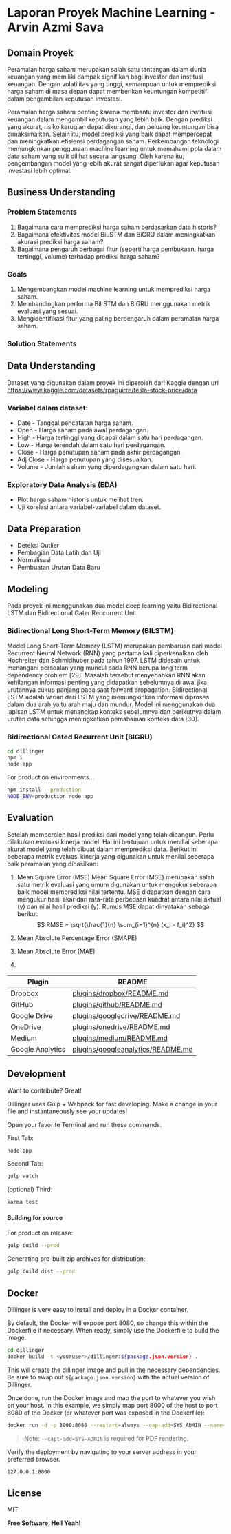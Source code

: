 # Laporan Proyek Machine Learning - Arvin Azmi Sava
## Domain Proyek
Peramalan harga saham merupakan salah satu tantangan dalam dunia keuangan yang memiliki dampak signifikan bagi investor dan institusi keuangan. Dengan volatilitas yang tinggi, kemampuan untuk memprediksi harga saham di masa depan dapat memberikan keuntungan kompetitif dalam pengambilan keputusan investasi.

Peramalan harga saham penting karena membantu investor dan institusi keuangan dalam mengambil keputusan yang lebih baik. Dengan prediksi yang akurat, risiko kerugian dapat dikurangi, dan peluang keuntungan bisa dimaksimalkan. Selain itu, model prediksi yang baik dapat mempercepat dan meningkatkan efisiensi perdagangan saham. Perkembangan teknologi memungkinkan penggunaan machine learning untuk memahami pola dalam data saham yang sulit dilihat secara langsung. Oleh karena itu, pengembangan model yang lebih akurat sangat diperlukan agar keputusan investasi lebih optimal.

## Business Understanding
### Problem Statements
1. Bagaimana cara memprediksi harga saham berdasarkan data historis?
2. Bagaimana efektivitas model BiLSTM dan BiGRU dalam meningkatkan akurasi prediksi harga saham?
3. Bagaimana pengaruh berbagai fitur (seperti harga pembukaan, harga tertinggi, volume) terhadap prediksi harga saham?
### Goals
1. Mengembangkan model machine learning untuk memprediksi harga saham.
2. Membandingkan performa BiLSTM dan BiGRU menggunakan metrik evaluasi yang sesuai.
3. Mengidentifikasi fitur yang paling berpengaruh dalam peramalan harga saham.
### Solution Statements


## Data Understanding
Dataset yang digunakan dalam proyek ini diperoleh dari Kaggle dengan url https://www.kaggle.com/datasets/rpaguirre/tesla-stock-price/data

### Variabel dalam dataset:
- Date - Tanggal pencatatan harga saham.
- Open - Harga saham pada awal perdagangan.
- High - Harga tertinggi yang dicapai dalam satu hari perdagangan.
- Low - Harga terendah dalam satu hari perdagangan.
- Close - Harga penutupan saham pada akhir perdagangan.
- Adj Close - Harga penutupan yang disesuaikan.
- Volume - Jumlah saham yang diperdagangkan dalam satu hari.
### Exploratory Data Analysis (EDA)
- Plot harga saham historis untuk melihat tren.
- Uji korelasi antara variabel-variabel dalam dataset.

## Data Preparation
- Deteksi Outlier
- Pembagian Data Latih dan Uji
- Normalisasi
- Pembuatan Urutan Data Baru

## Modeling
Pada proyek ini menggunakan dua model deep learning yaitu Bidirectional LSTM dan Bidirectional Gater Reccurrent Unit.
### Bidirectional Long Short-Term Memory (BILSTM)
Model Long Short-Term Memory (LSTM) merupakan pembaruan dari model Recurrent 
Neural Network (RNN) yang pertama kali diperkenalkan oleh Hochreiter dan Schmidhuber 
pada tahun 1997.  LSTM didesain untuk menangani persoalan yang muncul pada RNN berupa 
long term dependency problem [29]. Masalah tersebut menyebabkan RNN akan kehilangan 
informasi penting yang didapatkan sebelumnya di awal jika urutannya cukup panjang pada saat 
forward propagation. Bidirectional LSTM adalah varian dari LSTM yang memungkinkan informasi diproses dalam dua arah yaitu arah maju dan mundur. Model ini menggunakan dua lapisan LSTM untuk menangkap konteks sebelumnya dan berikutnya dalam urutan data sehingga meningkatkan pemahaman konteks data [30].

### Bidirectional Gated Recurrent Unit (BIGRU)
```sh
cd dillinger
npm i
node app
```

For production environments...

```sh
npm install --production
NODE_ENV=production node app
```

## Evaluation
Setelah memperoleh hasil prediksi dari model yang telah dibangun. Perlu dilakukan 
evaluasi kinerja model. Hal ini bertujuan untuk menillai seberapa akurat model yang telah 
dibuat dalam memprediksi data. Berikut ini beberapa metrik evaluasi kinerja yang digunakan 
untuk menilai seberapa baik peramalan yang dihasilkan:
1. Mean Square Error (MSE)
 Mean Square Error (MSE) merupakan salah satu metrik evaluasi yang umum 
digunakan untuk mengukur seberapa baik model memprediksi nilai tertentu. MSE didapatkan 
dengan cara mengukur hasil akar dari rata-rata perbedaan kuadrat antara nilai aktual (y) dan 
nilai hasil prediksi (y). Rumus MSE dapat dinyatakan sebagai berikut:
$$
RMSE = \sqrt{\frac{1}{n} \sum_{i=1}^{n} (x_i - f_i)^2}
$$


2. Mean Absolute Percentage Error (SMAPE)
3. Mean Absolute Error (MAE)
4. 




| Plugin | README |
| ------ | ------ |
| Dropbox | [plugins/dropbox/README.md][PlDb] |
| GitHub | [plugins/github/README.md][PlGh] |
| Google Drive | [plugins/googledrive/README.md][PlGd] |
| OneDrive | [plugins/onedrive/README.md][PlOd] |
| Medium | [plugins/medium/README.md][PlMe] |
| Google Analytics | [plugins/googleanalytics/README.md][PlGa] |

## Development

Want to contribute? Great!

Dillinger uses Gulp + Webpack for fast developing.
Make a change in your file and instantaneously see your updates!

Open your favorite Terminal and run these commands.

First Tab:

```sh
node app
```

Second Tab:

```sh
gulp watch
```

(optional) Third:

```sh
karma test
```

#### Building for source

For production release:

```sh
gulp build --prod
```

Generating pre-built zip archives for distribution:

```sh
gulp build dist --prod
```

## Docker

Dillinger is very easy to install and deploy in a Docker container.

By default, the Docker will expose port 8080, so change this within the
Dockerfile if necessary. When ready, simply use the Dockerfile to
build the image.

```sh
cd dillinger
docker build -t <youruser>/dillinger:${package.json.version} .
```

This will create the dillinger image and pull in the necessary dependencies.
Be sure to swap out `${package.json.version}` with the actual
version of Dillinger.

Once done, run the Docker image and map the port to whatever you wish on
your host. In this example, we simply map port 8000 of the host to
port 8080 of the Docker (or whatever port was exposed in the Dockerfile):

```sh
docker run -d -p 8000:8080 --restart=always --cap-add=SYS_ADMIN --name=dillinger <youruser>/dillinger:${package.json.version}
```

> Note: `--capt-add=SYS-ADMIN` is required for PDF rendering.

Verify the deployment by navigating to your server address in
your preferred browser.

```sh
127.0.0.1:8000
```

## License

MIT

**Free Software, Hell Yeah!**

[//]: # (These are reference links used in the body of this note and get stripped out when the markdown processor does its job. There is no need to format nicely because it shouldn't be seen. Thanks SO - http://stackoverflow.com/questions/4823468/store-comments-in-markdown-syntax)

   [dill]: <https://github.com/joemccann/dillinger>
   [git-repo-url]: <https://github.com/joemccann/dillinger.git>
   [john gruber]: <http://daringfireball.net>
   [df1]: <http://daringfireball.net/projects/markdown/>
   [markdown-it]: <https://github.com/markdown-it/markdown-it>
   [Ace Editor]: <http://ace.ajax.org>
   [node.js]: <http://nodejs.org>
   [Twitter Bootstrap]: <http://twitter.github.com/bootstrap/>
   [jQuery]: <http://jquery.com>
   [@tjholowaychuk]: <http://twitter.com/tjholowaychuk>
   [express]: <http://expressjs.com>
   [AngularJS]: <http://angularjs.org>
   [Gulp]: <http://gulpjs.com>

   [PlDb]: <https://github.com/joemccann/dillinger/tree/master/plugins/dropbox/README.md>
   [PlGh]: <https://github.com/joemccann/dillinger/tree/master/plugins/github/README.md>
   [PlGd]: <https://github.com/joemccann/dillinger/tree/master/plugins/googledrive/README.md>
   [PlOd]: <https://github.com/joemccann/dillinger/tree/master/plugins/onedrive/README.md>
   [PlMe]: <https://github.com/joemccann/dillinger/tree/master/plugins/medium/README.md>
   [PlGa]: <https://github.com/RahulHP/dillinger/blob/master/plugins/googleanalytics/README.md>
